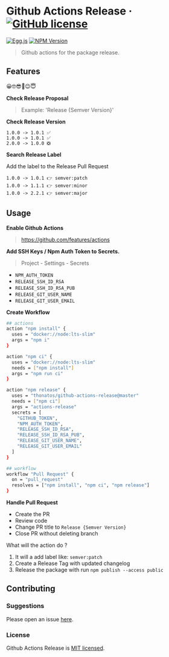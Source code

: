 # Github Actions Release &middot; [![GitHub license][license-square]][license-url]

[![Egg.js][egg-square]][egg-url]
[![NPM Version][npm-square]][npm-url]

[license-square]: https://img.shields.io/badge/license-MIT-blue.svg?style=flat-square
[egg-square]: https://img.shields.io/badge/Awesome-Egg.js-ff69b4.svg?style=flat-square
[npm-square]: https://img.shields.io/npm/v/github-actions-release.svg?style=flat-square
[license-url]: https://github.com/thonatos/github-actions-release/blob/HEAD/LICENSE
[egg-url]: https://eggjs.org/
[npm-url]: https://www.npmjs.com/package/github-actions-release

> Github actions for the package release.

## Features

😀🤓😎🤗😉😇

**Check Release Proposal**

> Example: 'Release {Semver Version}'

**Check Release Version**

```
1.0.0 -> 1.0.1 ✅
1.0.0 -> 1.0.1 ✅
2.0.0 -> 1.0.0 ❎
```

**Search Release Label**

Add the label to the Release Pull Request

```
1.0.0 -> 1.0.1 👉 semver:patch
1.0.0 -> 1.1.1 👉 semver:minor
1.0.0 -> 2.2.1 👉 semver:major
```

## Usage

**Enable Github Actions**

> https://github.com/features/actions

**Add SSH Keys / Npm Auth Token to Secrets.**

> Project - Settings - Secrets

- `NPM_AUTH_TOKEN`
- `RELEASE_SSH_ID_RSA`
- `RELEASE_SSH_ID_RSA_PUB`
- `RELEASE_GIT_USER_NAME`
- `RELEASE_GIT_USER_EMAIL`

**Create Workflow**

```bash
## actions
action "npm install" {
  uses = "docker://node:lts-slim"
  args = "npm i"
}

action "npm ci" {
  uses = "docker://node:lts-slim"
  needs = ["npm install"]
  args = "npm run ci"
}

action "npm release" {
  uses = "thonatos/github-actions-release@master"
  needs = ["npm ci"]
  args = "actions-release"
  secrets = [
    "GITHUB_TOKEN",
    "NPM_AUTH_TOKEN",
    "RELEASE_SSH_ID_RSA",
    "RELEASE_SSH_ID_RSA_PUB",
    "RELEASE_GIT_USER_NAME",
    "RELEASE_GIT_USER_EMAIL"
  ]
}

## workflow
workflow "Pull Request" {
  on = "pull_request"
  resolves = ["npm install", "npm ci", "npm release"]
}
```

**Handle Pull Request**

- Create the PR
- Review code
- Change PR title to `Release {Semver Version}`
- Close PR without deleting branch

What will the action do ?

1. It will a add label like: `semver:patch`
2. Create a Release Tag with updated changelog
3. Release the package with run `npm publish --access public`

## Contributing

### Suggestions

Please open an issue [here](https://github.com/thonatos/github-actions-release/issues).

### License

Github Actions Release is [MIT licensed](./LICENSE).
